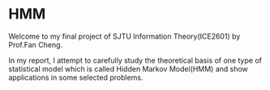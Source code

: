 # HMM
 
Welcome to my final project of SJTU Information Theory(ICE2601) by Prof.Fan Cheng.

In my report, I attempt to carefully study the theoretical basis of one type of statistical model which is called Hidden Markov Model(HMM) and show applications in some selected problems. 